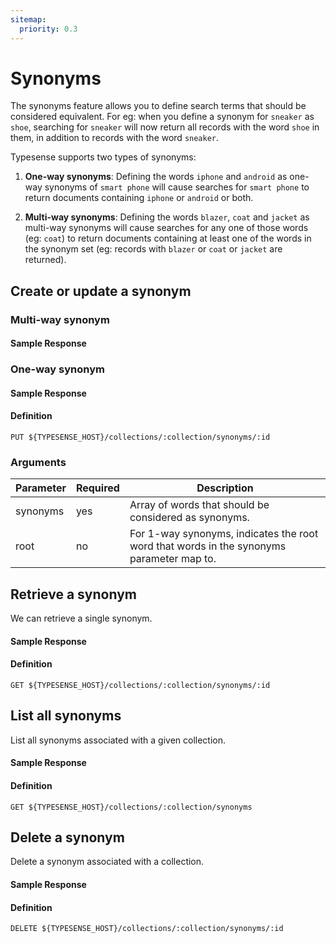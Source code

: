 ```yaml
---
sitemap:
  priority: 0.3
---
```


# Synonyms
The synonyms feature allows you to define search terms that should be considered equivalent. For eg: when you define a synonym for `sneaker` as `shoe`, searching for `sneaker` will now return all records with the word `shoe` in them, in addition to records with the word `sneaker`.

Typesense supports two types of synonyms:

1. **One-way synonyms**: Defining the words `iphone` and `android` as one-way synonyms of `smart phone` will cause searches for `smart phone` to return documents containing `iphone` or `android` or both.

2. **Multi-way synonyms**: Defining the words `blazer`, `coat` and `jacket` as multi-way synonyms will cause searches for any one of those words (eg: `coat`) to return documents containing at least one of the words in the synonym set (eg: records with `blazer` or `coat` or `jacket` are returned).

## Create or update a synonym

### Multi-way synonym

<Tabs :tabs="['JavaScript','PHP','Python','Ruby','Shell']">
  <template v-slot:JavaScript>

```js
synonym = {
  "synonyms": ["blazer", "coat", "jacket"]
}

// Creates/updates a synonym called `coat-synonyms` in the `products` collection
client.collections('products').synonyms().upsert('coat-synonyms', synonym)
```

  </template>

  <template v-slot:PHP>

```php
$synonym = [
  "synonyms" => ["blazer", "coat", "jacket"]
];

# Creates/updates a synonym called `coat-synonyms` in the `products` collection
$client->collections['products']->synonyms->upsert('coat-synonyms', $synonym);
```

  </template>
  <template v-slot:Python>

```py
synonym = {
  "synonyms": ["blazer", "coat", "jacket"]
}

# Creates/updates a synonym called `coat-synonyms` in the `products` collection
client.collections['products'].synonyms.upsert('coat-synonyms', synonym)
```

  </template>
  <template v-slot:Ruby>

```rb
synonym = {
  "synonyms" => ["blazer", "coat", "jacket"]
}

# Creates/updates a synonym called `coat-synonyms` in the `products` collection
client.collections['products'].synonyms.upsert('coat-synonyms', synonym)
```

  </template>
  <template v-slot:Dart>

```dart
final synonym = {
  "synonyms": ["blazer", "coat", "jacket"]
};

// Creates/updates a synonym called `coat-synonyms` in the `products` collection
await client.collection('products').synonyms.upsert('coat-synonyms', synonym);
```

  </template>
  <template v-slot:Shell>

```bash
curl "http://localhost:8108/collections/products/synonyms/coat-synonyms" -X PUT \
-H "Content-Type: application/json" \
-H "X-TYPESENSE-API-KEY: ${TYPESENSE_API_KEY}" -d '{
  "synonyms": ["blazer", "coat", "jacket"]
}'
```

  </template>
</Tabs>

#### Sample Response

<Tabs :tabs="['JSON']">
  <template v-slot:JSON>

```json
{
  "id": "coat-synonyms",
  "synonyms": ["blazer", "coat", "jacket"]
}
```

  </template>
</Tabs>

### One-way synonym

<Tabs :tabs="['JavaScript','PHP','Python','Ruby','Shell']">
  <template v-slot:JavaScript>

```js
synonym = {
  "root": "smart phone",
  "synonyms": ["iphone", "android"]
}

// Creates/updates a synonym called `smart-phone-synonyms` in the `products` collection
client.collections('products').synonyms().upsert('smart-phone-synonyms', synonym)
```

  </template>

  <template v-slot:PHP>

```php
$synonym = [
  'root' => 'smart phone',
  'synonyms' => ['iphone', 'android'],
];

// Creates/updates a synonym called `smart-phone-synonyms` in the `products` collection
$client->collections['products']->synonyms->upsert('smart-phone-synonyms', $synonym);
```

  </template>
  <template v-slot:Python>

```py
synonym = {
  "root": "smart phone",
  "synonyms": ["iphone", "android"]
}

// Creates/updates a synonym called `smart-phone-synonyms` in the `products` collection
client.collections('products').synonyms().upsert('smart-phone-synonyms', synonym)
```

  </template>
  <template v-slot:Ruby>

```rb
synonym = {
  "root": "smart phone",
  "synonyms": ["iphone", "android"]
}

// Creates/updates a synonym called `smart-phone-synonyms` in the `products` collection
client.collections('products').synonyms().upsert('smart-phone-synonyms', synonym)
```

  </template>
  <template v-slot:Dart>

```dart
final synonym = {
  "root": "blazer",
  "synonyms": ["coat", "jacket"]
};

// Creates/updates a synonym called `blazer-synonyms` in the `products` collection
await client.collection('products').synonyms.upsert('blazer-synonyms', synonym);
```

  </template>
  <template v-slot:Shell>

```bash
curl "http://localhost:8108/collections/products/synonyms/smart-phone-synonyms" -X PUT \
-H "Content-Type: application/json" \
-H "X-TYPESENSE-API-KEY: ${TYPESENSE_API_KEY}" -d '{
    "root": "smart phone",
    "synonyms": ["iphone", "android"]
}'
```

  </template>
</Tabs>

#### Sample Response

<Tabs :tabs="['JSON']">
  <template v-slot:JSON>

```json
{
  "id":"smart-phone-synonyms",
  "root":"smart phone",
  "synonyms": ["iphone", "android"]
}
```

  </template>
</Tabs>

#### Definition
`PUT ${TYPESENSE_HOST}/collections/:collection/synonyms/:id`

### Arguments
| Parameter      | Required    |Description                                            |
| -------------- | ----------- |-------------------------------------------------------|
|synonyms	|yes	|Array of words that should be considered as synonyms.|
|root	|no	|For 1-way synonyms, indicates the root word that words in the synonyms parameter map to.|

## Retrieve a synonym
We can retrieve a single synonym.

<Tabs :tabs="['JavaScript','PHP','Python','Ruby','Shell']">
  <template v-slot:JavaScript>

```js
client.collections('products').synonyms('coat-synonyms').retrieve()
```

  </template>

  <template v-slot:PHP>

```php
$client->collections['products']->synonyms['coat-synonyms']->retrieve();
```

  </template>
  <template v-slot:Python>

```py
client.collections('products').synonyms('coat-synonyms').retrieve
```

  </template>
  <template v-slot:Ruby>

```rb
client.collections('products').synonyms('coat-synonyms').retrieve
```

  </template>
  <template v-slot:Dart>

```dart
await client.collection('products').synonym('coat-synonyms').retrieve();
```

  </template>
  <template v-slot:Shell>

```bash
curl -H "X-TYPESENSE-API-KEY: ${TYPESENSE_API_KEY}" "http://localhost:8108/collections/products/synonyms"
```

  </template>
</Tabs>

#### Sample Response

<Tabs :tabs="['JSON']">
  <template v-slot:JSON>

```json
{
  "id": "coat-synonyms",
  "root":"",
  "synonyms": ["blazer", "coat", "jacket"]
}
```

  </template>
</Tabs>

#### Definition
`GET ${TYPESENSE_HOST}/collections/:collection/synonyms/:id`

## List all synonyms
List all synonyms associated with a given collection.

<Tabs :tabs="['JavaScript','PHP','Python','Ruby','Shell']">
  <template v-slot:JavaScript>

```js
client.collections('products').synonyms().retrieve()
```

  </template>

  <template v-slot:PHP>

```php
$client->collections['products']->synonyms->retrieve();
```

  </template>
  <template v-slot:Python>

```py
client.collections['products'].synonyms.retrieve()
```

  </template>
  <template v-slot:Ruby>

```rb
client.collections['products'].synonyms.retrieve
```

  </template>
  <template v-slot:Dart>

```dart
await client.collection('products').synonyms.retrieve();
```

  </template>
  <template v-slot:Shell>

```bash
curl -H "X-TYPESENSE-API-KEY: ${TYPESENSE_API_KEY}" \
"http://localhost:8108/collections/products/synonyms"
```

  </template>
</Tabs>

#### Sample Response

<Tabs :tabs="['JSON']">
  <template v-slot:JSON>

```json
{
  "synonyms": [
    {
      "id": "coat-synonyms",
      "root": "",
      "synonyms": ["blazer", "coat", "jacket"]
    }
  ]
}
```

  </template>
</Tabs>

#### Definition
`GET ${TYPESENSE_HOST}/collections/:collection/synonyms`

## Delete a synonym
Delete a synonym associated with a collection.

<Tabs :tabs="['JavaScript','PHP','Python','Ruby','Shell']">
  <template v-slot:JavaScript>

```js
client.collections('products').synonyms('coat-synonyms').delete()
```

  </template>

  <template v-slot:PHP>

```php
$client->collections['products']->synonyms['coat-synonyms']->delete();
```

  </template>
  <template v-slot:Python>

```py
client.collections['products'].synonyms['coat-synonyms'].delete()
```

  </template>
  <template v-slot:Ruby>

```rb
client.collections['products'].synonyms['coat-synonyms'].delete
```

  </template>
  <template v-slot:Dart>

```dart
await client.collection('products').synonym('coat-synonyms').delete();
```

  </template>
  <template v-slot:Shell>

```bash
curl "http://localhost:8108/collections/products/synonyms/coat-synonyms" -X DELETE \
-H "X-TYPESENSE-API-KEY: ${TYPESENSE_API_KEY}"
```

  </template>
</Tabs>

#### Sample Response

<Tabs :tabs="['JSON']">
  <template v-slot:JSON>

```json
{
  "id": "coat-synonyms"
}
```

  </template>
</Tabs>

#### Definition
`DELETE ${TYPESENSE_HOST}/collections/:collection/synonyms/:id`

